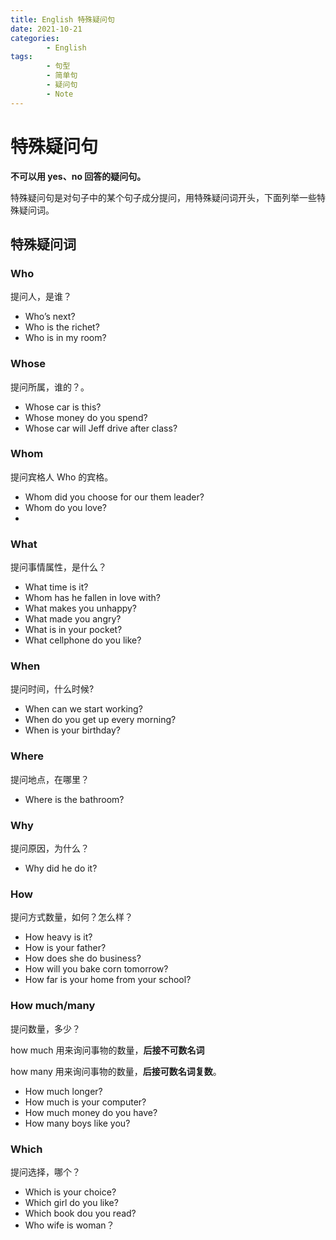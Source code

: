 ```yaml
---
title: English 特殊疑问句
date: 2021-10-21
categories:
        - English
tags:
        - 句型
        - 简单句
        - 疑问句
        - Note
---
```


# 特殊疑问句

**不可以用 yes、no 回答的疑问句。**

特殊疑问句是对句子中的某个句子成分提问，用特殊疑问词开头，下面列举一些特殊疑问词。

## 特殊疑问词

### Who

提问人，是谁？

- Who’s next?
- Who is the richet?
- Who is in my room?

### Whose

提问所属，谁的？。

- Whose car is this?
- Whose money do you spend?
- Whose car will Jeff drive after class?

### Whom

提问宾格人 Who 的宾格。

- Whom did you choose for our them leader?
- Whom do you love?
-

### What

提问事情属性，是什么？

- What time is it?
- Whom has he fallen in love with?
- What makes you unhappy?
- What made you angry?
- What is in your pocket?
- What cellphone do you like?

### When

提问时间，什么时候?

- When can we start working?
- When do you get up every morning?
- When is your birthday?

### Where

提问地点，在哪里？

- Where is the bathroom?

### Why

提问原因，为什么？

- Why did he do it?

### How

提问方式数量，如何？怎么样？

- How heavy is it?
- How is your father?
- How does she do business?
- How will you bake corn tomorrow?
- How far is your home from your school?

### How much/many

提问数量，多少？

how much 用来询问事物的数量，**后接不可数名词**

how many 用来询问事物的数量，**后接可数名词复数**。

- How much longer?
- How much is your computer?
- How much money do you have?
- How many boys like you?

### Which

提问选择，哪个？

- Which is your choice?
- Which girl do you like?
- Which book dou you read?
- Who wife is woman？
